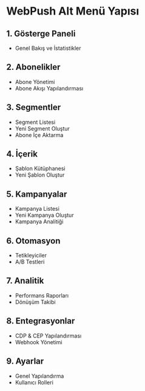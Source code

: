 # WebPush Alt Menü Yapısı

## 1. Gösterge Paneli
- Genel Bakış ve İstatistikler

## 2. Abonelikler
- Abone Yönetimi
- Abone Akışı Yapılandırması

## 3. Segmentler
- Segment Listesi
- Yeni Segment Oluştur
- Abone İçe Aktarma

## 4. İçerik
- Şablon Kütüphanesi
- Yeni Şablon Oluştur

## 5. Kampanyalar
- Kampanya Listesi
- Yeni Kampanya Oluştur
- Kampanya Analitiği

## 6. Otomasyon
- Tetikleyiciler
- A/B Testleri

## 7. Analitik
- Performans Raporları
- Dönüşüm Takibi

## 8. Entegrasyonlar
- CDP & CEP Yapılandırması
- Webhook Yönetimi

## 9. Ayarlar
- Genel Yapılandırma
- Kullanıcı Rolleri
